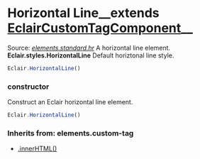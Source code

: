 # Horizontal Line__extends [EclairCustomTagComponent](https://github.com/SamGarlick/Eclair/tree/main/docs/elements/custom-tag.md)__<br/>

Source: [_elements.standard.hr_](https://github.com/SamGarlick/Eclair/tree/main/src/elements/standard/hr.js)
A horizontal line element.
**Eclair.styles.HorizontalLine**  Default horiztonal line style.
```javascript
Eclair.HorizontalLine()
```
### constructor
Construct an Eclair horizontal line element.
```javascript
Eclair.HorizontalLine()
```

### Inherits from: elements.custom-tag
 - [.innerHTML()](https://github.com/SamGarlick/Eclair/tree/main/docs/elements/custom-tag.md#innerHTML)